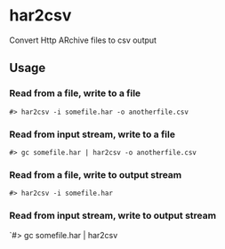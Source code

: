 har2csv
=======

Convert Http ARchive files to csv output

Usage
-----

### Read from a file, write to a file

`#> har2csv -i somefile.har -o anotherfile.csv`

### Read from input stream, write to a file

`#> gc somefile.har | har2csv -o anotherfile.csv`

### Read from a file, write to output stream

`#> har2csv -i somefile.har`

### Read from input stream, write to output stream

`#> gc somefile.har | har2csv